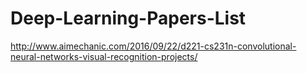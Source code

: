 # Deep-Learning-Papers-List
http://www.aimechanic.com/2016/09/22/d221-cs231n-convolutional-neural-networks-visual-recognition-projects/

